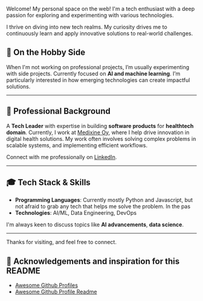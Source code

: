 Welcome! My personal space on the web! I'm a tech enthusiast with a deep passion for exploring and experimenting with various technologies.

I thrive on diving into new tech realms. My curiosity drives me to continuously learn and apply innovative solutions to real-world challenges.

## 🌱 On the Hobby Side

When I'm not working on professional projects, I’m usually experimenting with side projects. Currently focused on **AI and machine learning**. I’m particularly interested in how emerging technologies can create impactful solutions.

---

## 👔 Professional Background

A **Tech Leader** with expertise in building **software products** for **healthtech domain**. Currently, I work at [Medixine Oy](https://www.medixine.com), where I help drive innovation in digital health solutions. My work often involves solving complex problems in scalable systems, and implementing efficient workflows.

Connect with me professionally on [LinkedIn](https://www.linkedin.com/in/pontuslindman/).

---

## 🎓 Tech Stack & Skills

- **Programming Languages**: Currently mostly Python and Javascript, but not afraid to grab any tech that helps me solve the problem. In the pas 
- **Technologies**: AI/ML, Data Engineering, DevOps

I'm always keen to discuss topics like **AI advancements**, **data science**.

---

Thanks for visiting, and feel free to connect.

## 🙏 Acknowledgements and inspiration for this README

- [Awesome Github Profiles](https://github.com/recodehive/awesome-github-profiles)
- [Awesome Github Profile Readme](https://github.com/abhisheknaiidu/awesome-github-profile-readme)
